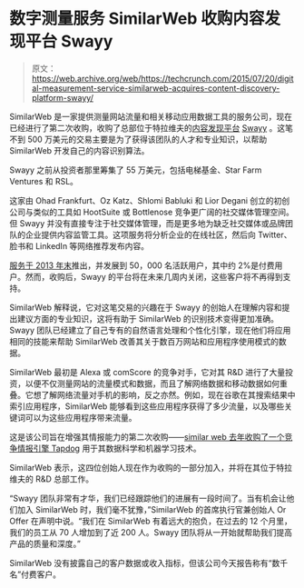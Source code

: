 # 数字测量服务 SimilarWeb 收购内容发现平台 Swayy 

> 原文：<https://web.archive.org/web/https://techcrunch.com/2015/07/20/digital-measurement-service-similarweb-acquires-content-discovery-platform-swayy/>

SimilarWeb 是一家提供测量网站流量和相关移动应用数据工具的服务公司，现在已经进行了第二次收购，收购了总部位于特拉维夫的[内容发现平台](https://web.archive.org/web/20230326021441/https://techcrunch.com/2013/09/02/swayy-public-beta/) [Swayy](https://web.archive.org/web/20230326021441/http://swayy.co/) 。这笔不到 500 万美元的交易主要是为了获得该团队的人才和专业知识，以帮助 SimilarWeb 开发自己的内容识别算法。

Swayy 之前从投资者那里筹集了 55 万美元，包括电梯基金、Star Farm Ventures 和 RSL。

这家由 Ohad Frankfurt、Oz Katz、Shlomi Babluki 和 Lior Degani 创立的初创公司与类似的工具如 HootSuite 或 Bottlenose 竞争更广阔的社交媒体管理空间。但 Swayy 并没有直接专注于社交媒体管理，而是更多地为缺乏社交媒体或品牌团队的企业提供内容监管工具。这项服务将分析企业的在线社区，然后向 Twitter、脸书和 LinkedIn 等网络推荐发布内容。

[服务于 2013 年末](https://web.archive.org/web/20230326021441/https://techcrunch.com/2013/09/02/swayy-public-beta/)推出，并发展到 50，000 名活跃用户，其中约 2%是付费用户。然而，收购后，Swayy 的平台将在未来几周内关闭，这些客户将不再得到支持。

SimilarWeb 解释说，它对这笔交易的兴趣在于 Swayy 的创始人在理解内容和提出建议方面的专业知识，这将有助于 SimilarWeb 的识别技术变得更加准确。Swayy 团队已经建立了自己专有的自然语言处理和个性化引擎，现在他们将应用相同的技能来帮助 SimilarWeb 改善其关于数百万网站和应用程序使用模式的数据。

SimilarWeb 最初是 Alexa 或 comScore 的竞争对手，它对其 R&D 进行了大量投资，以便不仅测量网站的流量模式和数据，而且了解网络数据和移动数据如何重叠。它想了解网络流量对手机的影响，反之亦然。例如，现在谷歌在其搜索结果中索引应用程序，SimilarWeb 能够看到这些应用程序获得了多少流量，以及哪些关键词可以为这些应用程序带来流量。

这是该公司旨在增强其情报能力的第二次收购——[similar web 去年收购了一个竞争情报引擎 Tapdog](https://web.archive.org/web/20230326021441/https://techcrunch.com/2014/03/20/fresh-off-new-funding-alexa-competitor-similarweb-acquires-competitive-intelligence-engine-tapdog/) 用于其数据科学和机器学习技术。

SimilarWeb 表示，这四位创始人现在作为收购的一部分加入，并将在其位于特拉维夫的 R&D 总部工作。

“Swayy 团队非常有才华，我们已经跟踪他们的进展有一段时间了。当有机会让他们加入 SimilarWeb 时，我们毫不犹豫，”SimilarWeb 的首席执行官兼创始人 Or Offer 在声明中说。“我们在 SimilarWeb 有着远大的抱负，在过去的 12 个月里，我们的员工从 70 人增加到了近 200 人。Swayy 团队将从一开始就帮助我们提高产品的质量和深度。”

SimilarWeb 没有披露自己的客户数据或收入指标，但该公司今天报告称有“数千名”付费客户。